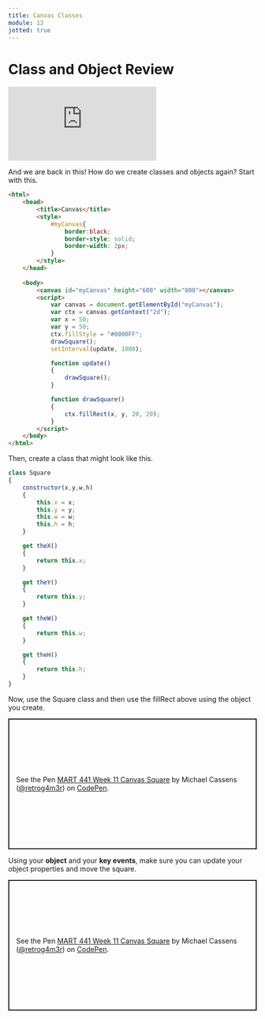 ```yaml
---
title: Canvas Classes
module: 12
jotted: true
---
```


# Class and Object Review

<div class="embed-responsive embed-responsive-16by9"><iframe class="embed-responsive-item" src="https://www.youtube.com/embed/hu9PQ4JYwzI" frameborder="0" allowfullscreen></iframe></div>

And we are back in this!  How do we create classes and objects again? Start with this.

```html
<html>
    <head>
        <title>Canvas</title>
        <style>
            #myCanvas{
                border:black;
                border-style: solid;
                border-width: 2px;
            }
        </style>
    </head>
   
    <body>
        <canvas id="myCanvas" height="600" width="800"></canvas>
        <script>
            var canvas = document.getElementById("myCanvas");
            var ctx = canvas.getContext("2d");
            var x = 50;
            var y = 50;
            ctx.fillStyle = "#0000FF";
            drawSquare();
            setInterval(update, 1000);

            function update()
            {    
                drawSquare();
            }

            function drawSquare()
            {
                ctx.fillRect(x, y, 20, 20);
            }
        </script>
    </body>
</html>
```
Then, create a class that might look like this.

```js
class Square
{
    constructor(x,y,w,h)
    {
        this.x = x;
        this.y = y;
        this.w = w;
        this.h = h;
    }

    get theX()
    {
        return this.x;
    }

    get theY()
    {
        return this.y;
    }

    get theW()
    {
        return this.w;
    }

    get theH()
    {
        return this.h;
    }
}

```
Now, use the Square class and then use the fillRect above using the object you create.

<p class="codepen" data-height="265" data-theme-id="light" data-default-tab="js,result" data-user="retrog4m3r" data-slug-hash="xxRNxRN" style="height: 265px; box-sizing: border-box; display: flex; align-items: center; justify-content: center; border: 2px solid; margin: 1em 0; padding: 1em;" data-pen-title="MART 441 Week 11 Canvas Square">
  <span>See the Pen <a href="https://codepen.io/retrog4m3r/pen/xxRNxRN">
  MART 441 Week 11 Canvas Square</a> by Michael Cassens (<a href="https://codepen.io/retrog4m3r">@retrog4m3r</a>)
  on <a href="https://codepen.io">CodePen</a>.</span>
</p>
<script async src="https://cpwebassets.codepen.io/assets/embed/ei.js"></script>

Using your **object** and your **key events**, make sure you can update your object properties and move the square.  



<p class="codepen" data-height="265" data-theme-id="light" data-default-tab="js,result" data-user="retrog4m3r" data-slug-hash="xxRNxRN" style="height: 265px; box-sizing: border-box; display: flex; align-items: center; justify-content: center; border: 2px solid; margin: 1em 0; padding: 1em;" data-pen-title="MART 441 Week 11 Canvas Square">
  <span>See the Pen <a href="https://codepen.io/retrog4m3r/pen/xxRNxRN">
  MART 441 Week 11 Canvas Square</a> by Michael Cassens (<a href="https://codepen.io/retrog4m3r">@retrog4m3r</a>)
  on <a href="https://codepen.io">CodePen</a>.</span>
</p>
<script async src="https://cpwebassets.codepen.io/assets/embed/ei.js"></script>